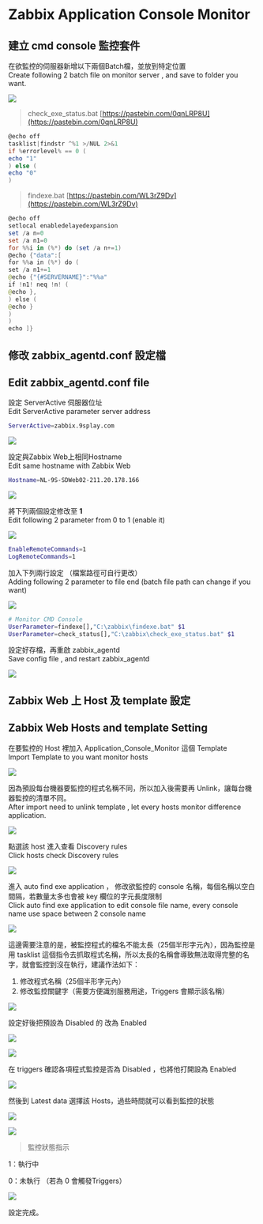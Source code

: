 # Zabbix Application Console Monitor

## 建立 cmd console 監控套件

在欲監控的伺服器新增以下兩個Batch檔，並放到特定位置<br>
Create following 2 batch file on monitor server , and save to folder you want.

![](https://i.imgur.com/jgSiKfK.png)

> check_exe_status.bat   [https://pastebin.com/0qnLRP8U](https://pastebin.com/0qnLRP8U)

```powershell
@echo off
tasklist|findstr ^%1 >/NUL 2>&1
if %errorlevel% == 0 (
echo "1"
) else (
echo "0"
)
```

> findexe.bat   [https://pastebin.com/WL3rZ9Dv](https://pastebin.com/WL3rZ9Dv)

```powershell
@echo off
setlocal enabledelayedexpansion
set /a n=0
set /a n1=0
for %%i in (%*) do (set /a n+=1)
@echo {"data":[
for %%a in (%*) do (
set /a n1+=1
@echo {"{#SERVERNAME}":"%%a"
if !n1! neq !n! (
@echo },
) else (
@echo }
)
)
echo ]}
```

## 修改 zabbix_agentd.conf 設定檔<br>
## Edit zabbix_agentd.conf file

設定 ServerActive 伺服器位址<br>
Edit ServerActive parameter server address

```bash
ServerActive=zabbix.9splay.com
```

![](https://i.imgur.com/Uoa12eg.png)

設定與Zabbix Web上相同Hostname<br>
Edit same hostname with Zabbix Web

```bash
Hostname=NL-9S-SDWeb02-211.20.178.166
```

![](https://i.imgur.com/HXeJfnp.png)

將下列兩個設定修改至 **1** <br>
Edit following 2 parameter from 0 to 1 (enable it)

![](https://i.imgur.com/bQZhTwD.png)

```bash
EnableRemoteCommands=1
LogRemoteCommands=1
```

加入下列兩行設定 （檔案路徑可自行更改）<br>
Adding following 2 parameter to file end (batch file path can change if you want)

![](https://i.imgur.com/jDE9YI9.png)

```bash
# Monitor CMD Console
UserParameter=findexe[],"C:\zabbix\findexe.bat" $1
UserParameter=check_status[],"C:\zabbix\check_exe_status.bat" $1
```

設定好存檔，再重啟 zabbix_agentd<br>
Save config file , and restart zabbix_agentd

![](https://i.imgur.com/hoeuKJu.png)

## Zabbix Web 上 Host 及 template 設定<br>
## Zabbix Web Hosts and template Setting

在要監控的 Host 裡加入 Application_Console_Monitor 這個 Template <br>
Import Template to you want monitor hosts

![](https://i.imgur.com/GbasMZS.png)

因為預設每台機器要監控的程式名稱不同，所以加入後需要再 Unlink，讓每台機器監控的清單不同。<br>
After import need to unlink template , let every hosts monitor difference application.

![](https://i.imgur.com/wHF54wh.png)

點選該 host 進入查看 Discovery rules <br>
Click hosts check Discovery rules

![](https://i.imgur.com/NKSK1gW.png)

進入 auto find exe application ， 修改欲監控的 console 名稱，每個名稱以空白間隔，若數量太多也會被 key 欄位的字元長度限制 <br>
Click auto find exe application to edit console file name, every console name use space between 2 console name

![](https://i.imgur.com/aM2VZDM.png)

這邊需要注意的是，被監控程式的檔名不能太長（25個半形字元內），因為監控是用 tasklist 這個指令去抓取程式名稱，所以太長的名稱會導致無法取得完整的名字，就會監控到沒在執行，建議作法如下：


1. 修改程式名稱（25個半形字元內）
2. 修改監控關鍵字（需要方便識別服務用途，Triggers 會顯示該名稱）

![](https://i.imgur.com/GzNP3ug.png)

設定好後把預設為 Disabled 的 改為 Enabled

![](https://i.imgur.com/NmGqz3n.png)

![](https://i.imgur.com/HyHwYCj.png)

在 triggers 確認各項程式監控是否為 Disabled ，也將他打開設為 Enabled

![](https://i.imgur.com/OOH2K8m.png)

然後到 Latest data 選擇該 Hosts，過些時間就可以看到監控的狀態

![](https://i.imgur.com/sAdA52L.png)

![](https://i.imgur.com/qPUexsf.png)

> 監控狀態指示

1：執行中

0：未執行 （若為 0 會觸發Triggers）

![](https://i.imgur.com/OPqwt73.png)

設定完成。
